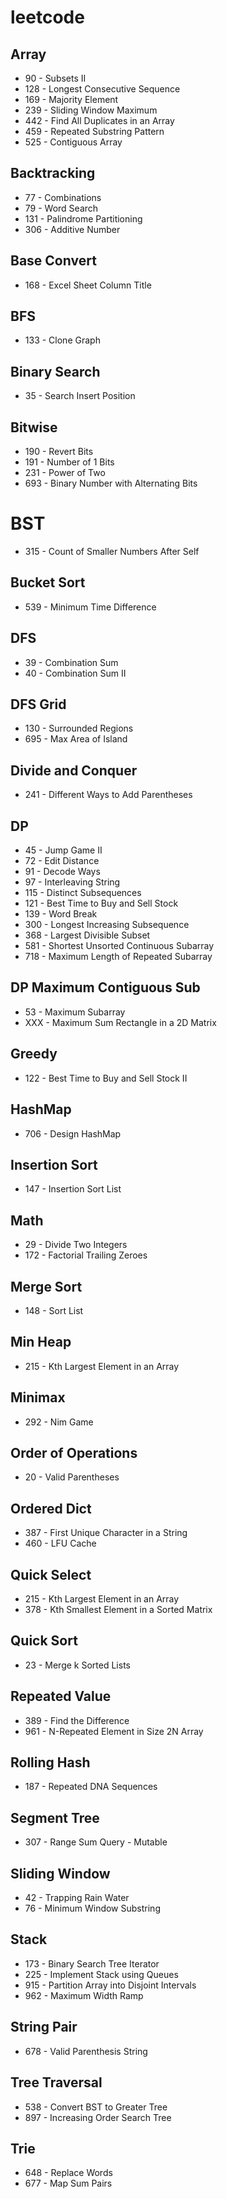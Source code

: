 # leetcode

## Array
* 90 - Subsets II
* 128 - Longest Consecutive Sequence
* 169 - Majority Element
* 239 - Sliding Window Maximum
* 442 - Find All Duplicates in an Array
* 459 - Repeated Substring Pattern
* 525 - Contiguous Array

## Backtracking
* 77 - Combinations
* 79 - Word Search
* 131 - Palindrome Partitioning
* 306 - Additive Number

## Base Convert
* 168 - Excel Sheet Column Title

## BFS
* 133 - Clone Graph

## Binary Search
* 35 - Search Insert Position

## Bitwise
* 190 - Revert Bits
* 191 - Number of 1 Bits
* 231 - Power of Two
* 693 - Binary Number with Alternating Bits

# BST
* 315 - Count of Smaller Numbers After Self

## Bucket Sort
* 539 - Minimum Time Difference

## DFS
* 39 - Combination Sum
* 40 - Combination Sum II

## DFS Grid
* 130 - Surrounded Regions
* 695 - Max Area of Island

## Divide and Conquer
* 241 - Different Ways to Add Parentheses

## DP
* 45 - Jump Game II
* 72 - Edit Distance
* 91 - Decode Ways
* 97 - Interleaving String
* 115 - Distinct Subsequences
* 121 - Best Time to Buy and Sell Stock
* 139 - Word Break
* 300 - Longest Increasing Subsequence
* 368 - Largest Divisible Subset
* 581 - Shortest Unsorted Continuous Subarray
* 718 - Maximum Length of Repeated Subarray

## DP Maximum Contiguous Sub
* 53 - Maximum Subarray
* XXX - Maximum Sum Rectangle in a 2D Matrix

## Greedy
* 122 - Best Time to Buy and Sell Stock II

## HashMap
* 706 - Design HashMap

## Insertion Sort
* 147 - Insertion Sort List

## Math
* 29 - Divide Two Integers
* 172 - Factorial Trailing Zeroes

## Merge Sort
* 148 - Sort List

## Min Heap
* 215 - Kth Largest Element in an Array

## Minimax
* 292 - Nim Game

## Order of Operations
* 20 - Valid Parentheses

## Ordered Dict
* 387 - First Unique Character in a String
* 460 - LFU Cache

## Quick Select
* 215 - Kth Largest Element in an Array
* 378 - Kth Smallest Element in a Sorted Matrix

## Quick Sort
* 23 - Merge k Sorted Lists

## Repeated Value
* 389 - Find the Difference
* 961 - N-Repeated Element in Size 2N Array

## Rolling Hash
* 187 - Repeated DNA Sequences

## Segment Tree
* 307 - Range Sum Query - Mutable

## Sliding Window
* 42 - Trapping Rain Water
* 76 - Minimum Window Substring

## Stack
* 173 - Binary Search Tree Iterator
* 225 - Implement Stack using Queues
* 915 - Partition Array into Disjoint Intervals
* 962 - Maximum Width Ramp

## String Pair
* 678 - Valid Parenthesis String

## Tree Traversal
* 538 - Convert BST to Greater Tree
* 897 - Increasing Order Search Tree

## Trie
* 648 - Replace Words
* 677 - Map Sum Pairs
